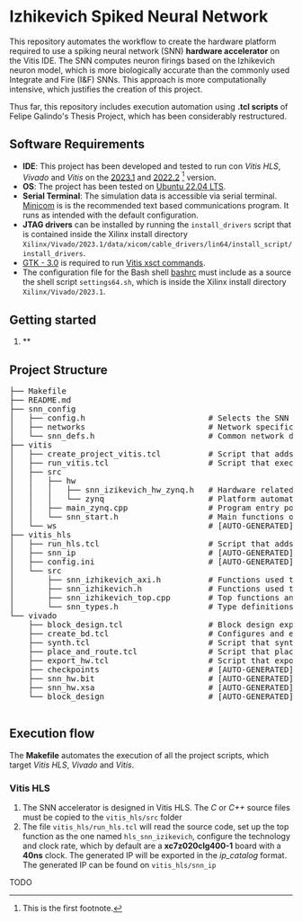 # Izhikevich Spiked Neural Network
This repository automates the workflow to create the hardware platform required to use a spiking neural network (SNN) **hardware accelerator** on the Vitis IDE. The SNN computes neuron firings based on the Izhikevich neuron model, which is more biologically accurate than the commonly used Integrate and Fire (I&F) SNNs. This approach is more computationally intensive, which justifies the creation of this project. 

Thus far, this repository includes execution automation using **.tcl scripts** of Felipe Galindo's Thesis Project, which has been considerably restructured.

## Software Requirements
* **IDE**: This project has been developed and tested to run con *Vitis HLS*, *Vivado* and *Vitis* on the [2023.1](https://www.xilinx.com/support/download/index.html/content/xilinx/en/downloadNav/vivado-design-tools/2023-1.html) and [2022.2](https://www.xilinx.com/support/download/index.html/content/xilinx/en/downloadNav/vivado-design-tools/2022-2.html) [^1] version.
* **OS**: The project has been tested on [Ubuntu 22.04 LTS](https://ubuntu.com/download/desktop).
* **Serial Terminal**: The simulation data is accessible via serial terminal. [Minicom](https://help.ubuntu.com/community/Minicom) is is the recommended text based communications program. It runs as intended with the default configuration.
* **JTAG drivers** can be installed by running the `install_drivers` script that is contained inside the Xilinx install directory `Xilinx/Vivado/2023.1/data/xicom/cable_drivers/lin64/install_script/install_drivers`.
* [GTK - 3.0](https://docs.gtk.org/gtk3/) is required to run [Vitis xsct commands](https://docs.xilinx.com/r/en-US/ug1400-vitis-embedded/XSCT-Commands).
* The configuration file for the Bash shell [bashrc](https://www.gnu.org/software/bash/manual/html_node/Bash-Startup-Files.html) must include as a source the shell script `settings64.sh`, which is inside the Xilinx install directory `Xilinx/Vivado/2023.1`.


[^1]: This is the first footnote.


## Getting started
1. **

## Project Structure

<pre>
├── Makefile
├── README.md
├── snn_config
│   ├── config.h                          # Selects the SNN that will run and the precision type.
│   ├── networks                          # Network specific defines and functions.
│   └── snn_defs.h                        # Common network defines, includes SNN selected in config.h
├── vitis
│   ├── create_project_vitis.tcl          # Script that adds the Vitis sources and creates workspace.
│   ├── run_vitis.tcl                     # Script that executes the Vitis App on the target board.
│   ├── src                               
│   │   ├── hw
│   │   │   ├── snn_izikevich_hw_zynq.h   # Hardware related functions: DMAs, interrupts...
│   │   │   └── zynq                      # Platform automatically generated drivers
│   │   ├── main_zynq.cpp                 # Program entry point
│   │   └── snn_start.h                   # Main functions of the program: init_network, run_network...
│   └── ws                                # [AUTO-GENERATED] Workspace by create_project_vitis.tcl
├── vitis_hls
│   ├── run_hls.tcl                       # Script that adds the Vitis HLS sources.
│   ├── snn_ip                            # [AUTO-GENERATED] SNN IP in Vivado catalog mode.
│   ├── config.ini                        # [AUTO-GENERATED] Specifies the Vitis HLS project config.
│   └── src
│       ├── snn_izhikevich_axi.h          # Functions used to transmit and receive data.
│       ├── snn_izhikevich.h              # Functions used to run the SNN.
│       ├── snn_izhikevich_top.cpp        # Top functions and memories.
│       └── snn_types.h                   # Type definitions specific to Vitis HLS.
└── vivado
    ├── block_design.tcl                  # Block design exported from the Vivado GUI.
    ├── create_bd.tcl                     # Configures and exports the design defined in block_design.
    ├── synth.tcl                         # Script that synthesizes the exported block design.
    ├── place_and_route.tcl               # Script that places and routes the synthesized design.
    ├── export_hw.tcl                     # Script that exports the design.
    ├── checkpoints                       # [AUTO-GENERATED] Checkpoints for synth, opt,place, ...
    ├── snn_hw.bit                        # [AUTO-GENERATED] Design bitstream.
    ├── snn_hw.xsa                        # [AUTO-GENERATED] Design platform (includes the bitstream).
    └── block_design                      # [AUTO-GENERATED] Block design exported by create_bd.
           
</pre>

## Execution flow
The **Makefile** automates the execution of all the project scripts, which target *Vitis HLS*, *Vivado* and *Vitis*. 

### Vitis HLS
1. The SNN accelerator is designed in Vitis HLS. The *C* or *C++* source files must be copied to the `vitis_hls/src` folder
2. The file `vitis_hls/run_hls.tcl` will read the source code, set up the top function as the one named `hls_snn_izikevich`, configure the technology and clock rate, which by default are a **xc7z020clg400-1** board with a **40ns** clock. The generated IP will be exported in the *ip_catalog* format. The generated IP can be found on `vitis_hls/snn_ip`

TODO